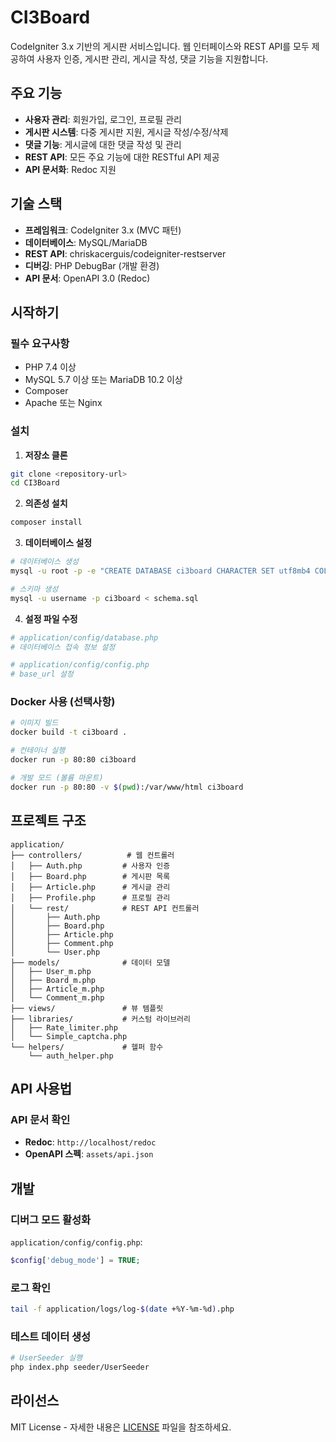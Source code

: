 # CI3Board

CodeIgniter 3.x 기반의 게시판 서비스입니다. 웹 인터페이스와 REST API를 모두 제공하여 사용자 인증, 게시판 관리, 게시글 작성, 댓글 기능을 지원합니다.

## 주요 기능

- **사용자 관리**: 회원가입, 로그인, 프로필 관리
- **게시판 시스템**: 다중 게시판 지원, 게시글 작성/수정/삭제
- **댓글 기능**: 게시글에 대한 댓글 작성 및 관리
- **REST API**: 모든 주요 기능에 대한 RESTful API 제공
- **API 문서화**: Redoc 지원

## 기술 스택

- **프레임워크**: CodeIgniter 3.x (MVC 패턴)
- **데이터베이스**: MySQL/MariaDB
- **REST API**: chriskacerguis/codeigniter-restserver
- **디버깅**: PHP DebugBar (개발 환경)
- **API 문서**: OpenAPI 3.0 (Redoc)

## 시작하기

### 필수 요구사항

- PHP 7.4 이상
- MySQL 5.7 이상 또는 MariaDB 10.2 이상
- Composer
- Apache 또는 Nginx

### 설치

1. **저장소 클론**
```bash
git clone <repository-url>
cd CI3Board
```

2. **의존성 설치**
```bash
composer install
```

3. **데이터베이스 설정**
```bash
# 데이터베이스 생성
mysql -u root -p -e "CREATE DATABASE ci3board CHARACTER SET utf8mb4 COLLATE utf8mb4_unicode_ci;"

# 스키마 생성
mysql -u username -p ci3board < schema.sql
```

4. **설정 파일 수정**
```bash
# application/config/database.php
# 데이터베이스 접속 정보 설정

# application/config/config.php
# base_url 설정
```

### Docker 사용 (선택사항)

```bash
# 이미지 빌드
docker build -t ci3board .

# 컨테이너 실행
docker run -p 80:80 ci3board

# 개발 모드 (볼륨 마운트)
docker run -p 80:80 -v $(pwd):/var/www/html ci3board
```

## 프로젝트 구조

```
application/
├── controllers/          # 웹 컨트롤러
│   ├── Auth.php         # 사용자 인증
│   ├── Board.php        # 게시판 목록
│   ├── Article.php      # 게시글 관리
│   ├── Profile.php      # 프로필 관리
│   └── rest/            # REST API 컨트롤러
│       ├── Auth.php
│       ├── Board.php
│       ├── Article.php
│       ├── Comment.php
│       └── User.php
├── models/              # 데이터 모델
│   ├── User_m.php
│   ├── Board_m.php
│   ├── Article_m.php
│   └── Comment_m.php
├── views/               # 뷰 템플릿
├── libraries/           # 커스텀 라이브러리
│   ├── Rate_limiter.php
│   └── Simple_captcha.php
└── helpers/             # 헬퍼 함수
    └── auth_helper.php
```

## API 사용법

### API 문서 확인

- **Redoc**: `http://localhost/redoc`
- **OpenAPI 스펙**: `assets/api.json`


## 개발

### 디버그 모드 활성화

`application/config/config.php`:
```php
$config['debug_mode'] = TRUE;
```

### 로그 확인

```bash
tail -f application/logs/log-$(date +%Y-%m-%d).php
```

### 테스트 데이터 생성

```bash
# UserSeeder 실행
php index.php seeder/UserSeeder
```

## 라이선스

MIT License - 자세한 내용은 [LICENSE](license.txt) 파일을 참조하세요.